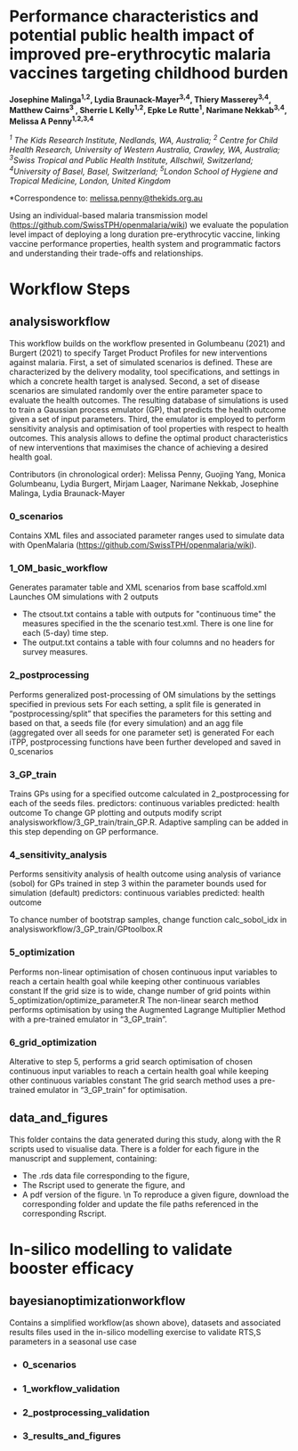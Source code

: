 # Performance characteristics and potential public health impact of improved pre-erythrocytic malaria vaccines targeting childhood burden

**Josephine Malinga<sup>1,2</sup>, Lydia Braunack-Mayer<sup>3,4</sup>, Thiery Masserey<sup>3,4</sup>, Matthew Cairns<sup>3</sup> , Sherrie L Kelly<sup>1,2</sup>, Epke Le Rutte<sup>1</sup>, Narimane Nekkab<sup>3,4</sup>, Melissa A Penny<sup>1,2,3,4</sup>**

_<sup>1</sup> The Kids Research Institute, Nedlands, WA, Australia; <sup>2</sup> Centre for Child Health Research, University of Western Australia, Crawley, WA, Australia; <sup>3</sup>Swiss Tropical and Public Health Institute, Allschwil, Switzerland; <sup>4</sup>University of Basel, Basel, Switzerland; <sup>5</sup>London School of Hygiene and Tropical Medicine, London, United Kingdom_ 

*Correspondence to: melissa.penny@thekids.org.au

Using an individual-based malaria transmission model (https://github.com/SwissTPH/openmalaria/wiki) we evaluate the population level impact of deploying a long duration pre-erythrocytic vaccine, linking vaccine performance properties, health system and programmatic factors and understanding their trade-offs and relationships.

# Workflow Steps
## analysisworkflow
This workflow builds on the workflow presented in Golumbeanu (2021) and Burgert (2021) to specify Target Product Profiles for new interventions against malaria. First, a set of simulated scenarios is defined. These are characterized by the delivery modality, tool specifications, and settings in which a concrete health target is analysed. Second, a set of disease scenarios are simulated randomly over the entire parameter space to evaluate the health outcomes. The resulting database of simulations is used to train a Gaussian process emulator (GP), that predicts the health outcome given a set of input parameters. Third, the emulator is employed to perform sensitivity analysis and optimisation of tool properties with respect to health outcomes. This analysis allows to define the optimal product characteristics of new interventions that maximises the chance of achieving a desired health goal.

Contributors (in chronological order): Melissa Penny, Guojing Yang, Monica Golumbeanu, Lydia Burgert, Mirjam Laager, Narimane Nekkab, Josephine Malinga, Lydia Braunack-Mayer

### 0_scenarios
Contains XML files and associated parameter ranges used to simulate data with OpenMalaria (https://github.com/SwissTPH/openmalaria/wiki).

### 1_OM_basic_workflow
Generates paramater table and XML scenarios from base scaffold.xml
Launches OM simulations with 2 outputs
* The ctsout.txt contains a table with outputs for "continuous time" the measures specified in the the scenario test.xml. There is one line for each (5-day) time step.
* The output.txt contains a table with four columns and no headers for survey measures.

### 2_postprocessing
Performs generalized post-processing of OM simulations by the settings specified in previous sets
For each setting, a split file is generated in “postprocessing/split” that specifies the parameters for this setting and based on that, a seeds file (for every simulation) and an agg file (aggregated over all seeds for one parameter set) is generated
For each iTPP, postprocessing functions have been further developed and saved in 0_scenarios

### 3_GP_train
Trains GPs using for a specified outcome calculated in 2_postprocessing for each of the seeds files.
predictors: continuous variables
predicted: health outcome
To change GP plotting and outputs modify script analysisworkflow/3_GP_train/train_GP.R. Adaptive sampling can be added in this step depending on GP performance.

### 4_sensitivity_analysis
Performs sensitivity analysis of health outcome using analysis of variance (sobol) for GPs trained in step 3 within the parameter bounds used for simulation (default)
predictors: continuous variables
predicted: health outcome

To chance number of bootstrap samples, change function calc_sobol_idx in analysisworkflow/3_GP_train/GPtoolbox.R

### 5_optimization
Performs non-linear optimisation of chosen continuous input variables to reach a certain health goal while keeping other continuous variables constant
If the grid size is to wide, change number of grid points within 5_optimization/optimize_parameter.R
The non-linear search method performs optimisation by using the Augmented Lagrange Multiplier Method with a pre-trained emulator in “3_GP_train”.

### 6_grid_optimization
Alterative to step 5, performs a grid search optimisation of chosen continuous input variables to reach a certain health goal while keeping other continuous variables constant
The grid search method uses a pre-trained emulator in “3_GP_train” for optimisation.

## data_and_figures
This folder contains the data generated during this study, along with the R scripts used to visualise data. There is a folder for each figure in the manuscript and supplement, containing: 
* The .rds data file corresponding to the figure,
* The Rscript used to generate the figure, and
* A pdf version of the figure. \n
To reproduce a given figure, download the corresponding folder and update the file paths referenced in the corresponding Rscript.

# In-silico modelling to validate booster efficacy
## bayesianoptimizationworkflow
Contains a simplified workflow(as shown above), datasets and associated results files used in the in-silico modelling exercise to validate RTS,S parameters in a seasonal use case

*  ### 0_scenarios
*  ### 1_workflow_validation
*  ### 2_postprocessing_validation
*  ### 3_results_and_figures